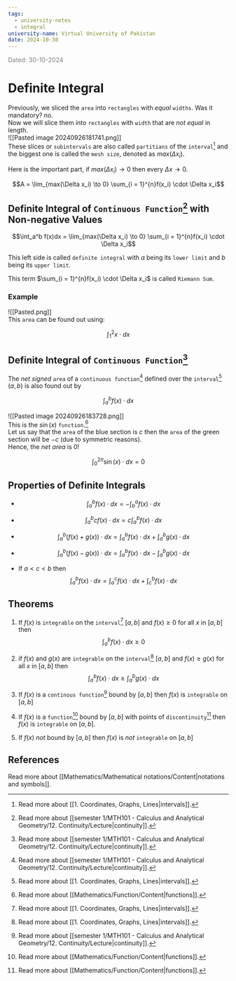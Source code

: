 ```yaml
---
tags:
  - university-notes
  - integral
university-name: Virtual University of Pakistan
date: 2024-10-30
---
```


<span style="color: gray;">Dated: 30-10-2024</span>

# Definite Integral

Previously, we sliced the `area` into `rectangles` with _equal_ `widths`. Was it mandatory? no.  
Now we will slice them into `rectangles` with `width` that are _not equal_ in length.  
![[Pasted image 20240926181741.png]]  
These slices or `subintervals` are also called `partitians` of the `interval`[^1] and the biggest one is called the `mesh size`, denoted as $max(\Delta x_i)$.

Here is the important part, if $max(\Delta x_i) \to 0$ then every $\Delta x \to 0$.  

$$A = \lim_{max(\Delta x_i) \to 0} \sum_{i = 1}^{n}f(x_i) \cdot \Delta x_i$$

## Definite Integral of `Continuous Function`[^2] with Non-negative Values

$$\int_a^b f(x)dx = \lim_{max(\Delta x_i) \to 0} \sum_{i = 1}^{n}f(x_i) \cdot \Delta x_i$$

This left side is called `definite integral` with $a$ being its `lower limit` and $b$ being its `upper limit`.  

This term $\sum_{i = 1}^{n}f(x_i) \cdot \Delta x_i$ is called `Riemann Sum`.

### Example

![[Pasted.png]]  
This `area` can be found out using:  

$$\int_1^2 x \cdot dx$$

## Definite Integral of `Continuous Function`[^2]

The _net signed_ `area` of a `continuous function`[^2] defined over the `interval`[^1] $(a, b)$ is also found out by  

$$\int_a^b f(x) \cdot dx$$

![[Pasted image 20240926183728.png]]  
This is the $\sin(x)$ `function`.[^3]  
Let us say that the `area` of the blue section is $c$ then the `area` of the green section will be $-c$ (due to symmetric reasons).  
Hence, the _net area_ is $0$!  

$$\int_0^{2 \pi} \sin(x) \cdot dx = 0$$

## Properties of Definite Integrals

- $$\int_a^b f(x) \cdot dx = - \int_b^a f(x) \cdot dx$$

- $$\int_a^b c f(x) \cdot dx = c \int_a^b f(x) \cdot dx$$

- $$\int_a^b (f(x) + g(x)) \cdot dx = \int_a^b f(x) \cdot dx + \int_a^b g(x) \cdot dx$$

- $$\int_a^b (f(x) - g(x)) \cdot dx = \int_a^b f(x) \cdot dx - \int_a^b g(x) \cdot dx$$

- If $a < c < b$ then $$\int_a^b f(x) \cdot dx = \int_a^c f(x) \cdot dx + \int_c^b f(x) \cdot dx$$

## Theorems

1. If $f(x)$ is `integrable` on the `interval`[^1] $[a, b]$ and $f(x) \ge 0$ for all $x$ in $[a, b]$ then $$\int_a^bf(x) \cdot dx \ge 0$$

2. if $f(x)$ and $g(x)$ are `integrable` on the `interval`[^1] $[a, b]$ and $f(x) \ge g(x)$ for all $x$ in $[a, b]$ then $$\int_a^bf(x) \cdot dx \ge \int_a^b g(x) \cdot dx$$

3. If $f(x)$ is a `continous function`[^2] bound by $[a, b]$ then $f(x)$ is `integrable` on $[a, b]$
4. If $f(x)$ is a `function`[^3] bound by $[a, b]$ with points of `discontinuity`[^3] then $f(x)$ is `integrable` on $[a, b]$.
5. If $f(x)$ _not_ bound by $[a, b]$ then $f(x)$ is _not_ `integrable` on $[a, b]$

## References

Read more about [[Mathematics/Mathematical notations/Content|notations and symbols]].

[^1]: Read more about [[1. Coordinates, Graphs, Lines|intervals]].
[^2]: Read more about [[semester 1/MTH101 - Calculus and Analytical Geometry/12. Continuity/Lecture|continuity]].
[^3]: Read more about [[Mathematics/Function/Content|functions]].